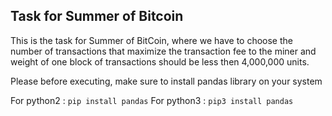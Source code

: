 ## Task for Summer of Bitcoin

This is the task for Summer of BitCoin, where we have to choose the number of transactions that maximize the transaction fee to the miner and weight of one block of transactions should be less then 4,000,000 units.

Please before executing, make sure to install pandas library on your system

For python2 : `pip install pandas`
For python3 : `pip3 install pandas`